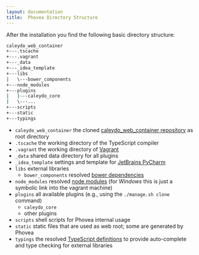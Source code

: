 ```yaml
---
layout: documentation
title:  Phovea Directory Structure
---
```


After the installation you find the following basic directory structure:

```bash
caleydo_web_container
+---.tscache
+---.vagrant
+---_data
+---_idea_template
+---libs
|   \---bower_components
+---node_modules
+---plugins
|   |---caleydo_core
|   \---...
+---scripts
+---static
+---typings
```


* `caleydo_web_container` the cloned [caleydo_web_container repository](https://github.com/phovea/caleydo_web_container) as root directory
* `.tscache` the working directory of the TypeScript compiler
* `.vagrant` the working directory of [Vagrant](https://www.vagrantup.com/)
* `_data` shared data directory for all plugins
* `_idea_template` settings and template for [JetBrains PyCharm](https://www.jetbrains.com/pycharm/)
* `libs` external libraries
   * `bower_components` resolved [bower dependencies](http://bower.io/)
* `node_modules` resolved [node modules](https://www.npmjs.com/) (for *Windows* this is just a symbolic link into the vagrant machine)
* `plugins` all available plugins (e.g., using the `./manage.sh clone` command)
   * `caleydo_core`
   * other plugins
* `scripts` shell scripts for Phovea internal usage
* `static` static files that are used as web root; some are generated by Phovea
* `typings` the resolved [TypeScript definitions](http://definitelytyped.org/) to provide auto-complete and type checking for external libraries

